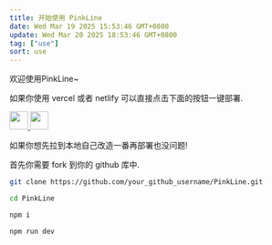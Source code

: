 ```yaml
---
title: 开始使用 PinkLine
date: Wed Mar 19 2025 15:53:46 GMT+0800
update: Wed Mar 20 2025 18:53:46 GMT+0800
tag: ["use"]
sort: use
---
```


欢迎使用PinkLine~

<!-- more -->

如果你使用 vercel 或者 netlify 可以直接点击下面的按钮一键部署.

<a href="https://vercel.com/new/clone?repository-url=https://github.com/sooooooooooooooooootheby/PinkLine" target="_blank">
<img src="https://vercel.com/button" style="width: auto; height: 32px">
</a>
<a href="https://app.netlify.com/start/deploy?repository=https://github.com/sooooooooooooooooootheby/PinkLine" target="_blank">
<img src="https://www.netlify.com/img/deploy/button.svg" style="width: auto; height: 32px">
</a>

如果你想先拉到本地自己改造一番再部署也没问题!

首先你需要 fork 到你的 github 库中.

```bash
git clone https://github.com/your_github_username/PinkLine.git

cd PinkLine

npm i

npm run dev
```
